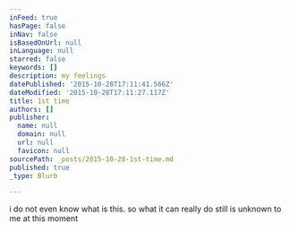 ```yaml
---
inFeed: true
hasPage: false
inNav: false
isBasedOnUrl: null
inLanguage: null
starred: false
keywords: []
description: my feelings
datePublished: '2015-10-28T17:11:41.566Z'
dateModified: '2015-10-28T17:11:27.117Z'
title: 1st time
authors: []
publisher:
  name: null
  domain: null
  url: null
  favicon: null
sourcePath: _posts/2015-10-28-1st-time.md
published: true
_type: Blurb

---
```

i do not even know what is this. so what it can really do still is unknown to me at this moment
